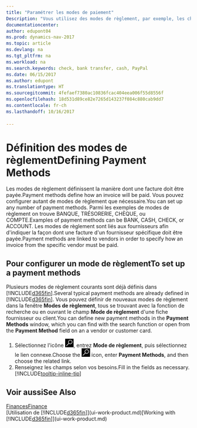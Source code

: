 ```yaml
---
title: "Paramétrer les modes de paiement"
Description: "Vous utilisez des modes de règlement, par exemple, les chèques, le transfert bancaire, les espèces, ou Paypal, pour définir la façon dont une facture est payée."
documentationcenter: 
author: edupont04
ms.prod: dynamics-nav-2017
ms.topic: article
ms.devlang: na
ms.tgt_pltfrm: na
ms.workload: na
ms.search.keywords: check, bank transfer, cash, PayPal
ms.date: 06/15/2017
ms.author: edupont
ms.translationtype: HT
ms.sourcegitcommit: 4fefaef7380ac10836fcac404eea006f55d8556f
ms.openlocfilehash: 18d531d89ce82e7265d143237f084c880cab9dd7
ms.contentlocale: fr-ch
ms.lasthandoff: 10/16/2017

---
```

# <a name="defining-payment-methods"></a><span data-ttu-id="6ef60-103">Définition des modes de règlement</span><span class="sxs-lookup"><span data-stu-id="6ef60-103">Defining Payment Methods</span></span>
<span data-ttu-id="6ef60-104">Les modes de règlement définissent la manière dont une facture doit être payée.</span><span class="sxs-lookup"><span data-stu-id="6ef60-104">Payment methods define how an invoice will be paid.</span></span> <span data-ttu-id="6ef60-105">Vous pouvez configurer autant de modes de règlement que nécessaire.</span><span class="sxs-lookup"><span data-stu-id="6ef60-105">You can set up any number of payment methods.</span></span> <span data-ttu-id="6ef60-106">Parmi les exemples de modes de règlement on trouve BANQUE, TRÉSORERIE, CHÈQUE, ou COMPTE.</span><span class="sxs-lookup"><span data-stu-id="6ef60-106">Examples of payment methods can be BANK, CASH, CHECK, or ACCOUNT.</span></span>
<span data-ttu-id="6ef60-107">Les modes de règlement sont liés aux fournisseurs afin d'indiquer la façon dont une facture d'un fournisseur spécifique doit être payée.</span><span class="sxs-lookup"><span data-stu-id="6ef60-107">Payment methods are linked to vendors in order to specify how an invoice from the specific vendor must be paid.</span></span>

## <a name="to-set-up-a-payment-methods"></a><span data-ttu-id="6ef60-108">Pour configurer un mode de règlement</span><span class="sxs-lookup"><span data-stu-id="6ef60-108">To set up a payment methods</span></span>
<span data-ttu-id="6ef60-109">Plusieurs modes de règlement courants sont déjà définis dans [!INCLUDE[d365fin](includes/d365fin_md.md)].</span><span class="sxs-lookup"><span data-stu-id="6ef60-109">Several typical payment methods are already defined in [!INCLUDE[d365fin](includes/d365fin_md.md)].</span></span> <span data-ttu-id="6ef60-110">Vous pouvez définir de nouveaux modes de règlement dans la fenêtre **Modes de règlement**, tous se trouvant avec la fonction de recherche ou en ouvrant le champ **Mode de règlement** d'une fiche fournisseur ou client.</span><span class="sxs-lookup"><span data-stu-id="6ef60-110">You can define new payment methods in the **Payment Methods** window, which you can find with the search function or open from the **Payment Method** field on an a vendor or customer card.</span></span>
1. <span data-ttu-id="6ef60-111">Sélectionnez l'icône ![Page ou état pour la recherche](media/ui-search/search_small.png "Page ou état pour la recherche"), entrez **Mode de règlement**, puis sélectionnez le lien connexe.</span><span class="sxs-lookup"><span data-stu-id="6ef60-111">Choose the ![Search for Page or Report](media/ui-search/search_small.png "Search for Page or Report icon") icon, enter **Payment Methods**, and then choose the related link.</span></span>
2. <span data-ttu-id="6ef60-112">Renseignez les champs selon vos besoins.</span><span class="sxs-lookup"><span data-stu-id="6ef60-112">Fill in the fields as necessary.</span></span> [!INCLUDE[tooltip-inline-tip](includes/tooltip-inline-tip_md.md)]

## <a name="see-also"></a><span data-ttu-id="6ef60-113">Voir aussi</span><span class="sxs-lookup"><span data-stu-id="6ef60-113">See Also</span></span>
[<span data-ttu-id="6ef60-114">Finances</span><span class="sxs-lookup"><span data-stu-id="6ef60-114">Finance</span></span>](finance.md)  
<span data-ttu-id="6ef60-115">[Utilisation de [!INCLUDE[d365fin](includes/d365fin_md.md)]](ui-work-product.md)</span><span class="sxs-lookup"><span data-stu-id="6ef60-115">[Working with [!INCLUDE[d365fin](includes/d365fin_md.md)]](ui-work-product.md)</span></span>  

